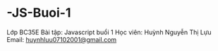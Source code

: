 # -JS-Buoi-1

Lớp BC35E
Bài tập: Javascript buổi 1
Học viên: Huỳnh Nguyễn Thị Lựu
Email: huynhluu07102001@gmail.com